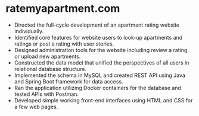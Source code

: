 # ratemyapartment.com
- Directed the full-cycle development of an apartment rating website individually.
-	Identified core features for website users to look-up apartments and ratings or post a rating with user stories.
-	Designed administration tools for the website including review a rating or upload new apartments.
-	Constructed the data model that unified the perspectives of all users in relational database structure.
-	Implemented the schema in MySQL and created REST API using Java and Spring Boot framework for data access.
-	Ran the application utilizing Docker containers for the database and tested APIs with Postman.
-	Developed simple working front-end interfaces using HTML and CSS for a few web pages.
